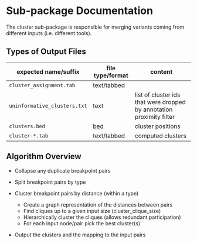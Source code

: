 # Sub-package Documentation

The cluster sub-package is responsible for merging variants coming from different inputs (i.e. different tools).

Types of Output Files
----------------------

| expected name/suffix           | file type/format      | content                                                              |
| ------------------------------ | --------------------- | -------------------------------------------------------------------- |
| ``cluster_assignment.tab``     | text/tabbed           |                                                                      |
| ``uninformative_clusters.txt`` | text                  | list of cluster ids that were dropped by annotation proximity filter |
| ``clusters.bed``               | [bed](../../glossary/#bed) | cluster positions                                                    |
| ``cluster-*.tab``              | text/tabbed           | computed clusters                                                    |

Algorithm Overview
--------------------

- Collapse any duplicate breakpoint pairs
- Split breakpoint pairs by type
- Cluster breakpoint pairs by distance (within a type)

    - Create a graph representation of the distances between pairs
    - Find cliques up to a given input size (cluster_clique_size)
    - Hierarchically cluster the cliques (allows redundant participation)
    - For each input node/pair pick the best cluster(s)

- Output the clusters and the mapping to the input pairs
